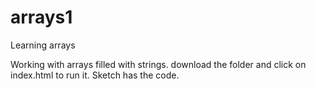 # arrays1
Learning arrays

Working with arrays filled with strings.
download the folder and click on index.html to run it.
Sketch has the code.
